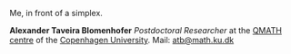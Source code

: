 
Me, in front of a simplex.  

**Alexander Taveira Blomenhofer**
*Postdoctoral Researcher* at the [QMATH centre](https://qmath.ku.dk/) of the [Copenhagen University](https://www.ku.dk/english/). Mail: [atb@math.ku.dk](mailto:atb@math.ku.dk) 
